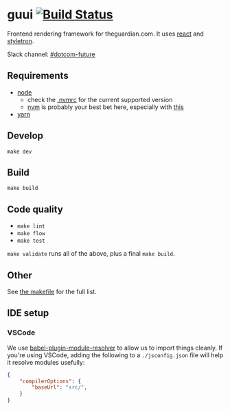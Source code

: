 # guui [![Build Status](https://travis-ci.org/guardian/guui.svg?branch=master)](https://travis-ci.org/guardian/guui)

Frontend rendering framework for theguardian.com. It uses [react](https://reactjs.org/) and [styletron](https://github.com/rtsao/styletron).

Slack channel: [#dotcom-future](https://theguardian.slack.com/messages/C0JES5PEV)

## Requirements
- [node](https://nodejs.org/en/)
  - check the [.nvmrc](https://github.com/guardian/guui/blob/master/.nvmrc) for the current supported version
  - [nvm](https://github.com/creationix/nvm) is probably your best bet here, especially with [this](https://gist.github.com/sndrs/5940e9e8a3f506b287233ed65365befb)
- [yarn](https://yarnpkg.com/en/docs/install)

## Develop
`make dev`

## Build
`make build`

## Code quality
- `make lint`
- `make flow`
- `make test`

`make validate` runs all of the above, plus a final `make build`.

## Other
See [the makefile](https://github.com/guardian/guui/blob/master/makefile) for the full list.

## IDE setup

### VSCode
We use [babel-plugin-module-resolver](https://github.com/tleunen/babel-plugin-module-resolver) to allow us to import things cleanly. If you're using VSCode, adding the following to a `./jsconfig.json` file will help it resolve modules usefully:

```json
{
    "compilerOptions": {
        "baseUrl": "src/",
    }
}
```

